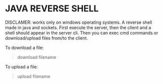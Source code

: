 # JAVA REVERSE SHELL
DISCLAMER: works only on windows operating systems.
A reverse shell made in java and sockets.
First execute the server, then the client and a shell should appear in the server cli.
Then you can exec cmd commands or download/upload files from/to the client.

To download a file:
> download filename

To upload a file:
> upload filename
